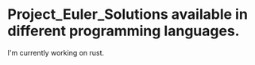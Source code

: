# Project_Euler_Solutions available in different programming languages. 
I'm currently working on rust. 
